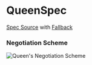 QueenSpec
===

[Spec Source](src/main/scala/feh/tec/agents/lite/QueenSpec.scala)
with [Fallback](src/main/scala/feh/tec/agents/lite/Fallback.scala)

### Negotiation Scheme

![Queen's Negotiation Scheme](https://docs.google.com/uc?authuser=0&id=0B9XpukXOfywNNTl1WllIUTJqU28)
